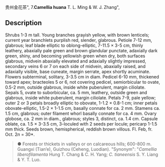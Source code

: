 贵州金花茶",
7.**Camellia huana** T. L. Ming & W. J. Zhang",

## Description
Shrubs 1-3 m tall. Young branches grayish yellow, with brown lenticels; current year branchlets purplish red, slender, glabrous. Petiole 7-12 mm, glabrous; leaf blade elliptic to oblong-elliptic, 7-11.5 × 3-5 cm, thinly leathery, abaxially pale green and brown glandular punctate, adaxially dark green, shiny, and becoming yellowish green when dry, both surfaces glabrous, midvein abaxially elevated and adaxially slightly impressed, secondary veins 6 or 7 on each side of midvein, abaxially raised, and adaxially visible, base cuneate, margin serrate, apex shortly acuminate. Flowers subterminal, solitary, 3-3.5 cm in diam. Pedicel 6-10 mm, thickened toward apex; bracteoles 5 or 6, not covering pedicel, semiorbicular to ovate, 0.5-2 mm, outside glabrous, inside white puberulent, margin ciliolate. Sepals 5, ovate to suborbicular, ca. 5 mm, leathery, outside green and glabrous, inside white puberulent, margin ciliolate. Petals 7-9, pale yellow; outer 2 or 3 petals broadly elliptic to obovate, 1-1.2 × 0.8-1 cm; inner petals obovate-elliptic, 1.5-2 × 1-1.5 cm, basally connate for ca. 2 mm. Stamens ca. 1.5 cm, glabrous; outer filament whorl basally connate for ca. 4 mm. Ovary globose, ca. 2 mm in diam., glabrous; styles 3, distinct, ca. 1.4 cm. Capsule oblate, ca. 1.5 × 3-3.5 cm, 3-loculed with 2 seeds per locule; pericarp 1-1.5 mm thick. Seeds brown, hemispherical, reddish brown villous. Fl. Feb, fr. Oct. 2*n* = 30*.

> ●  Forests or thickets in valleys or on calcareous hills; 600-800 m. Guangxi (Tian’e), Guizhou (Ceheng, Luodian).
  "Synonym": "*Camellia liberofilamenta* Hung T. Chang &amp; C. H. Yang; *C. tianeensis* S. Y. Liang &amp; Y. T. Luo.
